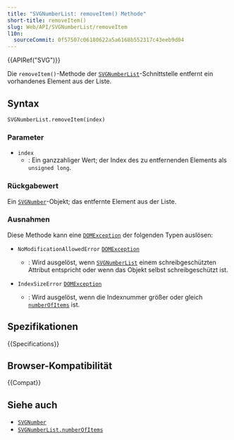 ```yaml
---
title: "SVGNumberList: removeItem() Methode"
short-title: removeItem()
slug: Web/API/SVGNumberList/removeItem
l10n:
  sourceCommit: 0f57507c06180622a5a6168b552317c43eeb9d04
---
```


{{APIRef("SVG")}}

Die `removeItem()`-Methode der [`SVGNumberList`](/de/docs/Web/API/SVGNumberList)-Schnittstelle entfernt ein vorhandenes Element aus der Liste.

## Syntax

```js-nolint
SVGNumberList.removeItem(index)
```

### Parameter

- `index`
  - : Ein ganzzahliger Wert; der Index des zu entfernenden Elements als `unsigned long`.

### Rückgabewert

Ein [`SVGNumber`](/de/docs/Web/API/SVGNumber)-Objekt; das entfernte Element aus der Liste.

### Ausnahmen

Diese Methode kann eine [`DOMException`](/de/docs/Web/API/DOMException) der folgenden Typen auslösen:

- `NoModificationAllowedError` [`DOMException`](/de/docs/Web/API/DOMException)

  - : Wird ausgelöst, wenn [`SVGNumberList`](/de/docs/Web/API/SVGNumberList) einem schreibgeschützten Attribut entspricht oder wenn das Objekt selbst schreibgeschützt ist.

- `IndexSizeError` [`DOMException`](/de/docs/Web/API/DOMException)
  - : Wird ausgelöst, wenn die Indexnummer größer oder gleich [`numberOfItems`](/de/docs/Web/API/SVGNumberList/numberOfItems) ist.

## Spezifikationen

{{Specifications}}

## Browser-Kompatibilität

{{Compat}}

## Siehe auch

- [`SVGNumber`](/de/docs/Web/API/SVGNumber)
- [`SVGNumberList.numberOfItems`](/de/docs/Web/API/SVGNumberList/numberOfItems)
